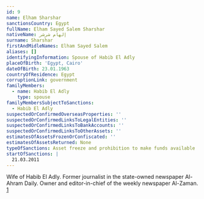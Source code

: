 ```yaml
---
id: 9
name: Elham Sharshar
sanctionsCountry: Egypt
fullName: Elham Sayed Salem Sharshar
nativeName: إلهام شرشر
surname: Sharshar
firstAndMidleNames: Elham Sayed Salem
aliases: []
identifyingInformation: Spouse of Habib El Adly
placeOfBirth: 'Egypt, Cairo'
dateOfBirth: 23.01.1963
countryOfResidence: Egypt
corruptionLink: government
familyMembers:
  - name: Habib El Adly
    type: spouse
familyMembersSubjectToSanctions:
  - Habib El Adly
suspectedOrConfirmedOverseasProperties: ''
suspectedOrConfirmedLinksToLegalEntities: ''
suspectedOrConfirmedLinksToBankAccounts: ''
suspectedOrConfirmedLinksToOtherAssets: ''
estimatesOfAssetsFrozenOrConfiscated: ''
estimatesOfAssetsReturned: None
typeOfSanctions: Asset freeze and prohibition to make funds available
startOfSanctions: |
  21.03.2011
---
```

Wife of Habib El Adly. Former journalist in the state-owned newspaper Al-Ahram 
Daily. Owner and editor-in-chief of the weekly newspaper Al-Zaman. 
[1](https://dailynewsegypt.com/2016/06/01/wife-mubarak-era-interior-minister-al-adly-launches-newspaper/)
